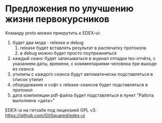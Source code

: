 # Предложения по улучшению жизни первокурсников

Команду proto можно прикрутить к EDEX-ui:
1) будет два мода - release и debug
    1) release будет вставлять результат в распечатку протокола
    2) в debug можно будет просто поупражняться
2) каждый сеанс будет записываться в журнал отладки tex-отчёта, с указанием даты, времени, с комментариями человека при выходе из сеанса
3) утилиты с каждого сеанса будут автоматически подставляться в список утилит
4) оборудование и софт с release-сеансов будет подставляться в протокол
5) дата компиляции pdf-файла будет подставляться в пункт "Работа выполнена <дата>"

EDEX-ui на гитхабе под лицензией GPL v3: https://github.com/GitSquared/edex-ui
